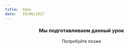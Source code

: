 ```yaml
---
title:  Урок
date:   19/06/2017
---
```


### <center>Мы подготавливаем данный урок</center>
<center>Попробуйте позже</center>